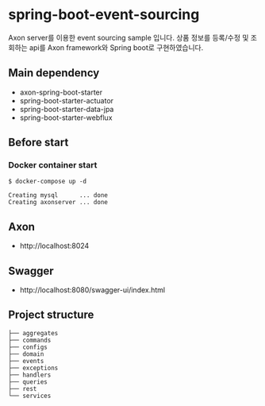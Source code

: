 # spring-boot-event-sourcing
Axon server를 이용한 event sourcing sample 입니다. 상품 정보를 등록/수정 및 조회하는 api를 Axon framework와 Spring boot로 구현하였습니다.

## Main dependency
- axon-spring-boot-starter
- spring-boot-starter-actuator
- spring-boot-starter-data-jpa
- spring-boot-starter-webflux

## Before start
### Docker container start
```
$ docker-compose up -d

Creating mysql      ... done
Creating axonserver ... done
```

## Axon
- http://localhost:8024

## Swagger
- http://localhost:8080/swagger-ui/index.html

## Project structure
```
├── aggregates
├── commands
├── configs
├── domain
├── events
├── exceptions
├── handlers
├── queries
├── rest
└── services
```
